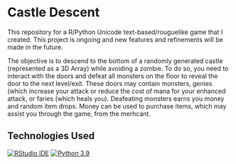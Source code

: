 # Castle Descent 

This repository for a R/Python Unicode text-based/rouguelike game that I created. This project is ongoing and new features and refinements will be made in the future. 

The objective is to descend to the bottom of a randomly generated castle (represented as a 3D Array) while avoiding a zombie. To do so, you need to interact with the doors and defeat all monsters on the floor to reveal the door to the next level/exit. These doors may contain monsters, genies (which increase your attack or reduce the cost of mana for your enhanced attack, or faries (which heals you). Deafeating monsters earns you money and random item drops. Money can be used to purchase items, which may assist you through the game, from the merhcant.

## Technologies Used

[![RStudio IDE](https://img.shields.io/endpoint?url=https%3A%2F%2Frstudio.github.io%2Frstudio-shields%2Fcategory%2Frstudio-ide.json)](https://community.rstudio.com/c/rstudio-ide)
[![Python 3.9](https://img.shields.io/badge/python-3.9-blue.svg)](https://www.python.org/downloads/release/python-390/)
